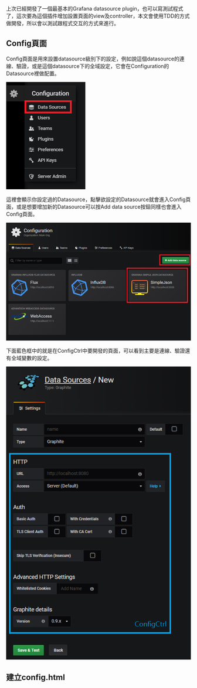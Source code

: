 上次已經開發了一個最基本的Grafana datasource plugin，也可以寫測試程式了，這次要為這個插件增加設置頁面的view及controller，本文會使用TDD的方式做開發，所以會以測試跟程式交互的方式來進行。

## Config頁面

Config頁面是用來設置datasource級別下的設定，例如說這個datasource的連線、驗證，或是這個datasource下的全域設定，它會在Configuration的Datasource裡做配置。

![DatasourceConfig](/assets/2018-08-10-grafana-datasource-plugin-configctrl/DatasourceConfig.png)

這裡會顯示你設定過的Datasource，點擊欲設定的Datasource就會進入Config頁面，或是想要增加新的Datasource可以按Add data source按鈕同樣也會進入Config頁面。

![GoConfig](/assets/2018-08-10-grafana-datasource-plugin-configctrl/GoConfig.png)

下面藍色框中的就是在ConfigCtrl中要開發的頁面，可以看到主要是連線、驗證還有全域變數的設定。

![ConfigPage](/assets/2018-08-10-grafana-datasource-plugin-configctrl/ConfigPage.png)

## 建立config.html

